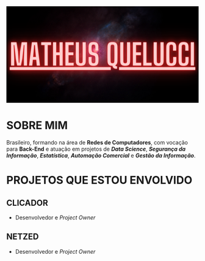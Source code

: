 <img src="https://github.com/mquelucci/mquelucci/blob/173c939909cfd06d5c7264a33abce7de66aef967/banner%20github.png">

# SOBRE MIM

Brasileiro, formando na área de **Redes de Computadores**, com vocação para **Back-End** e atuação em projetos de _**Data Science**_, _**Segurança da Informação**_, _**Estatística**_, _**Automação Comercial**_ e _**Gestão da Informação**_.



# PROJETOS QUE ESTOU ENVOLVIDO

## CLICADOR
- Desenvolvedor e _Project Owner_

## NETZED
- Desenvolvedor e _Project Owner_

